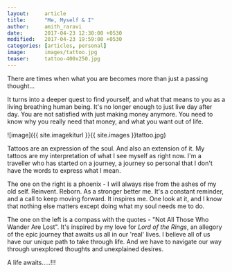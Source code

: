 ```yaml
---
layout:     article
title:      "Me, Myself & I"
author:     amith_raravi
date:       2017-04-23 12:30:00 +0530
modified:   2017-04-23 19:59:00 +0530
categories: [articles, personal]
image:      images/tattoo.jpg
teaser:     tattoo-400x250.jpg
---
```


There are times when what you are becomes more than just a passing thought...

It turns into a deeper quest to find yourself, and what that means to you as a living breathing human being. It's no longer enough to just live day after day. You are not satisfied with just making money anymore. You need to know why you really need that money, and what you want out of life.

![image]({{ site.imagekiturl }}{{ site.images }}tattoo.jpg)

Tattoos are an expression of the soul. And also an extension of it. My tattoos are my interpretation of what I see myself as right now. I'm a traveller who has started on a journey, a journey so personal that I don't have the words to express what I mean.

The one on the right is a phoenix - I will always rise from the ashes of my old self. Reinvent. Reborn. As a stronger better me. It's a constant reminder, and a call to keep moving forward. It inspires me. One look at it, and I know that nothing else matters except doing what my soul needs me to do.

The one on the left is a compass with the quotes - "Not All Those Who Wander Are Lost". It's inspired by my love for *Lord of the Rings*, an allegory of the epic journey that awaits us all in our 'real' lives. I believe all of us have our unique path to take through life. And we have to navigate our way through unexplored thoughts and unexplained desires.

A life awaits.....!!!

